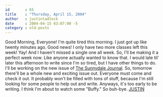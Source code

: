 ```yaml
---
id       : 65
title    : "Thursday, April 15, 2004"
author   : justintadlock
date     : 2004-04-15 03:07:00 -5
category : old-posts
---
```


Good Morning, Everyone!  I'm quite tired this morning.  I just got up like twenty minutes ago.  Good news!  I only have two more classes left this week!  Yay!  And I haven't missed a single one all week.  So, I'll be making it a perfect week now.  Like anyone actually wanted to know that.  I would late til' later this afternoon to write since I'm so tired, but I have other things to do.  I'll be working on the new issue of <a href="http://thesunnydalejournal.dark-autumn.com" title="The Sunnydale Journal" rel="external"> The Sunnydale Journal</a>.  So, tomorrow there'll be a whole new and exciting issue out.  Everyone must come and check it out.  It probably won't be filled with tons of stuff, because I'm still looking for some people to help out and write.  Anyways, it's too early to be writing.  I think I'm about to watch some "Buffy."  So buh-bye.  <a href="mailto:webmaster@dark-autumn.com"> JUSTIN</a>
